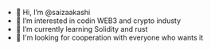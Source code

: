 - 👋 Hi, I’m @saizaakashi
- 👀 I’m interested in codin WEB3 and crypto industy
- 🌱 I’m currently learning Solidity and rust
- 💞️ I'm looking for cooperation with everyone who wants it

<!---
saizaakashi/saizaakashi is a ✨ special ✨ repository because its `README.md` (this file) appears on your GitHub profile.
You can click the Preview link to take a look at your changes.
--->
